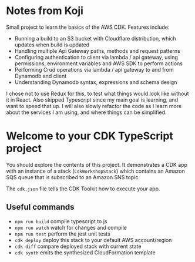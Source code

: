 # Notes from Koji

Small project to learn the basics of the AWS CDK. Features include:

- Running a build to an S3 bucket with Cloudflare distribution, which updates when build is updated
- Handling multiple Api Gateway paths, methods and request patterns
- Configuring authentication to client via lambda / api gateway, using permissions, environment variables and AWS SDK to perform actions
- Performing Crud operations via lambda / api gateway to and from Dynamodb and client
- Understanding Dynamodb syntax, expressions and schema design

I chose not to use Redux for this, to test what things would look like without it in React. Also skipped Typescript since my main goal is learning, and want to speed that up. I will also slowly refactor the code as I learn more about the services I am using, and where things can be simplified.

# Welcome to your CDK TypeScript project

You should explore the contents of this project. It demonstrates a CDK app with an instance of a stack (`CdkWorkshopStack`)
which contains an Amazon SQS queue that is subscribed to an Amazon SNS topic.

The `cdk.json` file tells the CDK Toolkit how to execute your app.

## Useful commands

* `npm run build`   compile typescript to js
* `npm run watch`   watch for changes and compile
* `npm run test`    perform the jest unit tests
* `cdk deploy`      deploy this stack to your default AWS account/region
* `cdk diff`        compare deployed stack with current state
* `cdk synth`       emits the synthesized CloudFormation template
